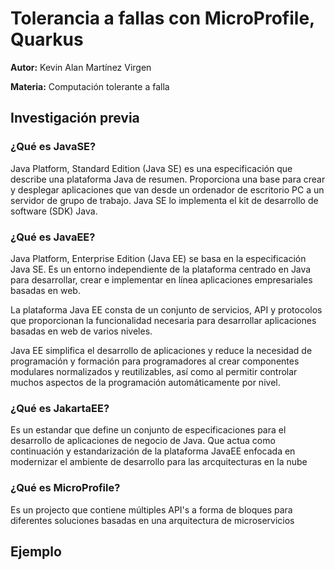 # Tolerancia a fallas con MicroProfile, Quarkus

**Autor:** Kevin Alan Martínez Virgen

**Materia:** Computación tolerante a falla

## Investigación previa

### ¿Qué es JavaSE?

Java Platform, Standard Edition (Java SE) es una especificación que describe 
una plataforma Java de resumen. Proporciona una base para crear y desplegar 
aplicaciones que van desde un ordenador de escritorio PC a un servidor de 
grupo de trabajo. 
Java SE lo implementa el kit de desarrollo de software (SDK) Java.

### ¿Qué es JavaEE?
Java Platform, Enterprise Edition (Java EE) se basa en la especificación Java SE.
Es un entorno independiente de la plataforma centrado en Java para desarrollar,
crear e implementar en línea aplicaciones empresariales basadas en web. 

La plataforma Java EE consta de un conjunto de servicios, API y protocolos que
proporcionan la funcionalidad necesaria para desarrollar aplicaciones basadas 
en web de varios niveles.

Java EE simplifica el desarrollo de aplicaciones y reduce la necesidad de 
programación y formación para programadores al crear componentes modulares 
normalizados y reutilizables, así como al permitir controlar muchos aspectos 
de la programación automáticamente por nivel. 

### ¿Qué es JakartaEE?
Es un estandar que define un conjunto de especificaciones para el desarrollo
de aplicaciones de negocio de Java. Que actua como continuación y estandarización
de la plataforma JavaEE enfocada en modernizar el ambiente de desarrollo para 
las arcquitecturas en la nube

### ¿Qué es MicroProfile?
Es un projecto que contiene múltiples API's a forma de bloques para diferentes
soluciones basadas en una arquitectura de microservicios

## Ejemplo
